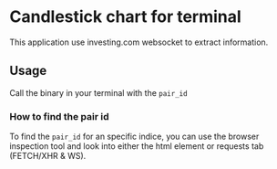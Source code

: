 # Candlestick chart for terminal

This application use investing.com websocket to extract information.

## Usage

Call the binary in your terminal with the ```pair_id```

### How to find the pair id

To find the ```pair_id``` for an specific indice, you can use the browser inspection tool and look into either the html element or requests tab (FETCH/XHR & WS).
